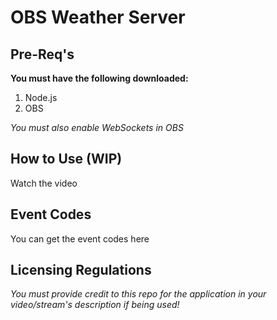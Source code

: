 # OBS Weather Server

## Pre-Req's

**You must have the following downloaded:**

1. Node.js
2. OBS

_You must also enable WebSockets in OBS_

## How to Use (WIP)

Watch the video

## Event Codes

You can get the event codes here

## Licensing Regulations

_You must provide credit to this repo for the application in your video/stream's description if being used!_
